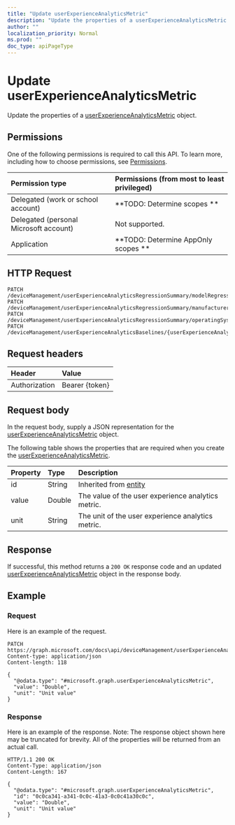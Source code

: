 ```yaml
---
title: "Update userExperienceAnalyticsMetric"
description: "Update the properties of a userExperienceAnalyticsMetric object."
author: ""
localization_priority: Normal
ms.prod: ""
doc_type: apiPageType
---
```


# Update userExperienceAnalyticsMetric

Update the properties of a [userExperienceAnalyticsMetric](../resources/userexperienceanalyticsmetric.md) object.

## Permissions
One of the following permissions is required to call this API. To learn more, including how to choose permissions, see [Permissions](/concepts/permissions-reference.md).

|Permission type|Permissions (from most to least privileged)|
|:---|:---|
|Delegated (work or school account)|**TODO: Determine scopes **|
|Delegated (personal Microsoft account)|Not supported.|
|Application|**TODO: Determine AppOnly scopes **|

## HTTP Request
<!-- {
  "blockType": "ignored"
}
-->
``` http
PATCH /deviceManagement/userExperienceAnalyticsRegressionSummary/modelRegression/{userExperienceAnalyticsMetricId}
PATCH /deviceManagement/userExperienceAnalyticsRegressionSummary/manufacturerRegression/{userExperienceAnalyticsMetricId}
PATCH /deviceManagement/userExperienceAnalyticsRegressionSummary/operatingSystemRegression/{userExperienceAnalyticsMetricId}
PATCH /deviceManagement/userExperienceAnalyticsBaselines/{userExperienceAnalyticsBaselineId}/deviceBootPerformanceMetrics/metricValues/{userExperienceAnalyticsMetricId}
```

## Request headers
|Header|Value|
|:---|:---|
|Authorization|Bearer {token}|

## Request body
In the request body, supply a JSON representation for the [userExperienceAnalyticsMetric](../resources/userExperienceAnalyticsMetric.md) object.

The following table shows the properties that are required when you create the [userExperienceAnalyticsMetric](../resources/userexperienceanalyticsmetric.md).

|Property|Type|Description|
|:---|:---|:---|
|id|String| Inherited from [entity](../resources/entity.md)|
|value|Double|The value of the user experience analytics metric.|
|unit|String|The unit of the user experience analytics metric.|



## Response
If successful, this method returns a `200 OK` response code and an updated [userExperienceAnalyticsMetric](../resources/userexperienceanalyticsmetric.md) object in the response body.

## Example

### Request
Here is an example of the request.
<!-- {
  "blockType": "request",
  "name": "update_userexperienceanalyticsmetric"
}
-->
``` http
PATCH https://graph.microsoft.com/docs\api/deviceManagement/userExperienceAnalyticsRegressionSummary/modelRegression/{userExperienceAnalyticsMetricId}
Content-type: application/json
Content-length: 118

{
  "@odata.type": "#microsoft.graph.userExperienceAnalyticsMetric",
  "value": "Double",
  "unit": "Unit value"
}
```

### Response
Here is an example of the response. Note: The response object shown here may be truncated for brevity. All of the properties will be returned from an actual call.
<!-- {
  "blockType": "response",
  "truncated": true
}
-->
``` http
HTTP/1.1 200 OK
Content-Type: application/json
Content-Length: 167

{
  "@odata.type": "#microsoft.graph.userExperienceAnalyticsMetric",
  "id": "0c0ca341-a341-0c0c-41a3-0c0c41a30c0c",
  "value": "Double",
  "unit": "Unit value"
}
```


